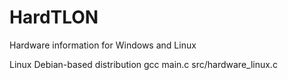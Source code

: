 # HardTLON
Hardware information for Windows and Linux

Linux Debian-based distribution 
gcc main.c src/hardware_linux.c 
